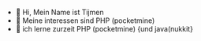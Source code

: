 - 👋 Hi, Mein Name ist Tijmen
- 👀 Meine interessen sind PHP (pocketmine)
- 🌱 ich lerne zurzeit PHP (pocketmine) {und java(nukkit}


<!---
Tijmen2004/Tijmen2004 is a ✨ special ✨ repository because its `README.md` (this file) appears on your GitHub profile.
You can click the Preview link to take a look at your changes.
--->

